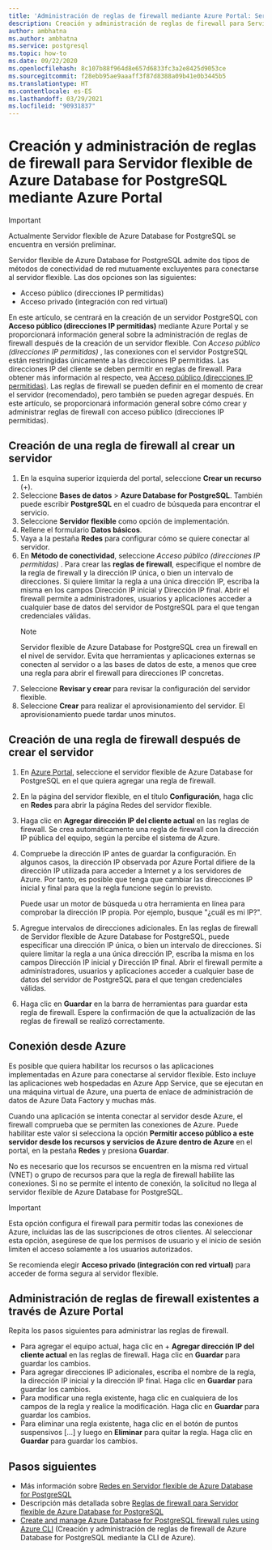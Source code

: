 ```yaml
---
title: 'Administración de reglas de firewall mediante Azure Portal: Servidor flexible de Azure Database for PostgreSQL'
description: Creación y administración de reglas de firewall para Servidor flexible de Azure Database for PostgreSQL mediante Azure Portal
author: ambhatna
ms.author: ambhatna
ms.service: postgresql
ms.topic: how-to
ms.date: 09/22/2020
ms.openlocfilehash: 8c107b88f964d8e657d6833fc3a2e8425d9053ce
ms.sourcegitcommit: f28ebb95ae9aaaff3f87d8388a09b41e0b3445b5
ms.translationtype: HT
ms.contentlocale: es-ES
ms.lasthandoff: 03/29/2021
ms.locfileid: "90931837"
---
```

# <a name="create-and-manage-firewall-rules-for-azure-database-for-postgresql---flexible-server-using-the-azure-portal"></a>Creación y administración de reglas de firewall para Servidor flexible de Azure Database for PostgreSQL mediante Azure Portal

> [!IMPORTANT]
> Actualmente Servidor flexible de Azure Database for PostgreSQL se encuentra en versión preliminar.

Servidor flexible de Azure Database for PostgreSQL admite dos tipos de métodos de conectividad de red mutuamente excluyentes para conectarse al servidor flexible. Las dos opciones son las siguientes:

* Acceso público (direcciones IP permitidas)
* Acceso privado (integración con red virtual)

En este artículo, se centrará en la creación de un servidor PostgreSQL con **Acceso público (direcciones IP permitidas)** mediante Azure Portal y se proporcionará información general sobre la administración de reglas de firewall después de la creación de un servidor flexible. Con *Acceso público (direcciones IP permitidas)* , las conexiones con el servidor PostgreSQL están restringidas únicamente a las direcciones IP permitidas. Las direcciones IP del cliente se deben permitir en reglas de firewall. Para obtener más información al respecto, vea [Acceso público (direcciones IP permitidas)](./concepts-networking.md#public-access-allowed-ip-addresses). Las reglas de firewall se pueden definir en el momento de crear el servidor (recomendado), pero también se pueden agregar después. En este artículo, se proporcionará información general sobre cómo crear y administrar reglas de firewall con acceso público (direcciones IP permitidas).

## <a name="create-a-firewall-rule-when-creating-a-server"></a>Creación de una regla de firewall al crear un servidor

1. En la esquina superior izquierda del portal, seleccione **Crear un recurso** (+).
2. Seleccione **Bases de datos** > **Azure Database for PostgreSQL**. También puede escribir **PostgreSQL** en el cuadro de búsqueda para encontrar el servicio.
3. Seleccione **Servidor flexible** como opción de implementación.
4. Rellene el formulario **Datos básicos**.
5. Vaya a la pestaña **Redes** para configurar cómo se quiere conectar al servidor.
6. En **Método de conectividad**, seleccione *Acceso público (direcciones IP permitidas)* . Para crear las **reglas de firewall**, especifique el nombre de la regla de firewall y la dirección IP única, o bien un intervalo de direcciones. Si quiere limitar la regla a una única dirección IP, escriba la misma en los campos Dirección IP inicial y Dirección IP final. Abrir el firewall permite a administradores, usuarios y aplicaciones acceder a cualquier base de datos del servidor de PostgreSQL para el que tengan credenciales válidas.
   > [!Note]
   > Servidor flexible de Azure Database for PostgreSQL crea un firewall en el nivel de servidor. Evita que herramientas y aplicaciones externas se conecten al servidor o a las bases de datos de este, a menos que cree una regla para abrir el firewall para direcciones IP concretas.
7. Seleccione **Revisar y crear** para revisar la configuración del servidor flexible.
8.  Seleccione **Crear** para realizar el aprovisionamiento del servidor. El aprovisionamiento puede tardar unos minutos.

## <a name="create-a-firewall-rule-after-server-is-created"></a>Creación de una regla de firewall después de crear el servidor

1. En [Azure Portal](https://portal.azure.com/), seleccione el servidor flexible de Azure Database for PostgreSQL en el que quiera agregar una regla de firewall.
2. En la página del servidor flexible, en el título **Configuración**, haga clic en **Redes** para abrir la página Redes del servidor flexible.

   <!--![Azure portal - click Connection Security](./media/howto-manage-firewall-portal/1-connection-security.png)-->

3. Haga clic en **Agregar dirección IP del cliente actual** en las reglas de firewall. Se crea automáticamente una regla de firewall con la dirección IP pública del equipo, según la percibe el sistema de Azure.

   <!--![Azure portal - click Add My IP](./media/howto-manage-firewall-portal/2-add-my-ip.png)-->

4. Compruebe la dirección IP antes de guardar la configuración. En algunos casos, la dirección IP observada por Azure Portal difiere de la dirección IP utilizada para acceder a Internet y a los servidores de Azure. Por tanto, es posible que tenga que cambiar las direcciones IP inicial y final para que la regla funcione según lo previsto.

   Puede usar un motor de búsqueda u otra herramienta en línea para comprobar la dirección IP propia. Por ejemplo, busque "¿cuál es mi IP?".

   <!--![Bing search for What is my IP](./media/howto-manage-firewall-portal/3-what-is-my-ip.png)-->

5. Agregue intervalos de direcciones adicionales. En las reglas de firewall de Servidor flexible de Azure Database for PostgreSQL, puede especificar una dirección IP única, o bien un intervalo de direcciones. Si quiere limitar la regla a una única dirección IP, escriba la misma en los campos Dirección IP inicial y Dirección IP final. Abrir el firewall permite a administradores, usuarios y aplicaciones acceder a cualquier base de datos del servidor de PostgreSQL para el que tengan credenciales válidas.

   <!--![Azure portal - firewall rules](./media/howto-manage-firewall-portal/4-specify-addresses.png)-->

6. Haga clic en **Guardar** en la barra de herramientas para guardar esta regla de firewall. Espere la confirmación de que la actualización de las reglas de firewall se realizó correctamente.

   <!--![Azure portal - click Save](./media/howto-manage-firewall-portal/5-save-firewall-rule.png)-->

## <a name="connecting-from-azure"></a>Conexión desde Azure

Es posible que quiera habilitar los recursos o las aplicaciones implementadas en Azure para conectarse al servidor flexible. Esto incluye las aplicaciones web hospedadas en Azure App Service, que se ejecutan en una máquina virtual de Azure, una puerta de enlace de administración de datos de Azure Data Factory y muchas más. 

Cuando una aplicación se intenta conectar al servidor desde Azure, el firewall comprueba que se permiten las conexiones de Azure. Puede habilitar este valor si selecciona la opción **Permitir acceso público a este servidor desde los recursos y servicios de Azure dentro de Azure** en el portal, en la pestaña **Redes** y presiona **Guardar**.

No es necesario que los recursos se encuentren en la misma red virtual (VNET) o grupo de recursos para que la regla de firewall habilite las conexiones. Si no se permite el intento de conexión, la solicitud no llega al servidor flexible de Azure Database for PostgreSQL.

> [!IMPORTANT]
> Esta opción configura el firewall para permitir todas las conexiones de Azure, incluidas las de las suscripciones de otros clientes. Al seleccionar esta opción, asegúrese de que los permisos de usuario y el inicio de sesión limiten el acceso solamente a los usuarios autorizados.
>
> Se recomienda elegir **Acceso privado (integración con red virtual)** para acceder de forma segura al servidor flexible.
>
## <a name="manage-existing-firewall-rules-through-the-azure-portal"></a>Administración de reglas de firewall existentes a través de Azure Portal

Repita los pasos siguientes para administrar las reglas de firewall.

- Para agregar el equipo actual, haga clic en + **Agregar dirección IP del cliente actual** en las reglas de firewall. Haga clic en **Guardar** para guardar los cambios.
- Para agregar direcciones IP adicionales, escriba el nombre de la regla, la dirección IP inicial y la dirección IP final. Haga clic en **Guardar** para guardar los cambios.
- Para modificar una regla existente, haga clic en cualquiera de los campos de la regla y realice la modificación. Haga clic en **Guardar** para guardar los cambios.
- Para eliminar una regla existente, haga clic en el botón de puntos suspensivos […] y luego en **Eliminar** para quitar la regla. Haga clic en **Guardar** para guardar los cambios.

## <a name="next-steps"></a>Pasos siguientes
- Más información sobre [Redes en Servidor flexible de Azure Database for PostgreSQL](./concepts-networking.md)
- Descripción más detallada sobre [Reglas de firewall para Servidor flexible de Azure Database for PostgreSQL](./concepts-networking.md#public-access-allowed-ip-addresses)
- [Create and manage Azure Database for PostgreSQL firewall rules using Azure CLI](./how-to-manage-firewall-cli.md) (Creación y administración de reglas de firewall de Azure Database for PostgreSQL mediante la CLI de Azure).